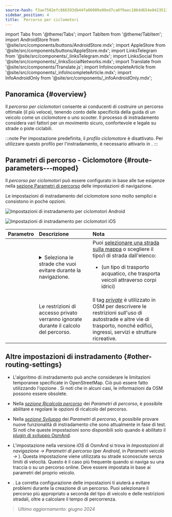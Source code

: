```yaml
---
source-hash: f3ae7502efc866393db44fa06909a99ed7ca0f9aec1864d654e84235132cb2f5
sidebar_position: 4
title:  Percorso per ciclomotori
---
```

import Tabs from '@theme/Tabs';
import TabItem from '@theme/TabItem';
import AndroidStore from '@site/src/components/buttons/AndroidStore.mdx';
import AppleStore from '@site/src/components/buttons/AppleStore.mdx';
import LinksTelegram from '@site/src/components/_linksTelegram.mdx';
import LinksSocial from '@site/src/components/_linksSocialNetworks.mdx';
import Translate from '@site/src/components/Translate.js';
import InfoIncompleteArticle from '@site/src/components/_infoIncompleteArticle.mdx';
import InfoAndroidOnly from '@site/src/components/_infoAndroidOnly.mdx';



## Panoramica {#overview}

Il *percorso per ciclomotori* consente ai conducenti di costruire un percorso ottimale (il più veloce), tenendo conto delle specificità della guida di un veicolo come un ciclomotore o uno scooter. Il processo di instradamento considera vari fattori per un movimento sicuro, confortevole e legale su strade o piste ciclabili.

:::note
Per impostazione predefinita, il *profilo ciclomotore* è disattivato. Per utilizzare questo profilo per l'instradamento, è necessario attivarlo in *<Translate android="true" ids="shared_string_menu,shared_string_settings,application_profiles"/>*.
:::


## Parametri di percorso - Ciclomotore {#route-parameters---moped}

Il *percorso per ciclomotori* può essere configurato in base alle tue esigenze nella [sezione Parametri di percorso](../guidance/navigation-settings.md#route-parameters) delle impostazioni di navigazione.

Le impostazioni di instradamento del ciclomotore sono molto semplici e consistono in poche opzioni.

<Tabs groupId="operating-systems" queryString="operating-systems">

<TabItem value="android" label="Android">

![Impostazioni di instradamento per ciclomotori Android](@site/static/img/navigation/routing/moped_routing_andr.png)

</TabItem>

<TabItem value="ios" label="iOS">

![Impostazioni di instradamento per ciclomotori iOS](@site/static/img/navigation/routing/moped_routing_ios.png)

</TabItem>

</Tabs>

| Parametro | Descrizione | Nota |
|:------------|:---------------|:---------------|
| *<Translate android="true" ids="impassable_road"/>* | <details><summary> Seleziona le strade che vuoi evitare durante la navigazione. </summary>![Evita strade Android](@site/static/img/navigation/routing/avoid_moped_android.png) </details> | Puoi [selezionare una strada sulla mappa](../../map/map-context-menu/#avoid-road) o scegliere il tipo/i di strada dall'elenco: <ul><li>[<Translate android="true" ids="routing_attr_avoid_ferries_name"/>](https://wiki.openstreetmap.org/wiki/Ferries) (un tipo di trasporto acquatico, che trasporta veicoli attraverso corpi idrici)</li></ul>|
| *<Translate android="true" ids="routing_attr_allow_private_name"/>* | Le restrizioni di accesso privato verranno ignorate durante il calcolo del percorso. | Il tag *[private](https://wiki.openstreetmap.org/wiki/Key:access)* è utilizzato in OSM per descrivere le restrizioni sull'uso di autostrade e altre vie di trasporto, nonché edifici, ingressi, servizi e strutture ricreative. |


## Altre impostazioni di instradamento {#other-routing-settings}

- L'algoritmo di instradamento può anche considerare le limitazioni temporanee specificate in OpenStreetMap. Ciò può essere fatto utilizzando l'opzione *[<Translate android="true" ids="temporary_conditional_routing"/>](../routing/osmand-routing.md#consider-temporary-limitations)*. Si noti che in alcuni casi, le informazioni da OSM possono essere obsolete.

- Nella [*sezione Ricalcola percorso*](../../navigation/guidance/navigation-settings.md#recalculate-route) dei *Parametri di percorso*, è possibile abilitare e regolare le opzioni di ricalcolo del percorso.

- Nella [*sezione Sviluppo*](../guidance/navigation-settings.md#development-settings) dei *Parametri di percorso*, è possibile provare nuove funzionalità di instradamento che sono attualmente in fase di test. Si noti che queste impostazioni sono disponibili solo quando è abilitato il [plugin di sviluppo OsmAnd](../../plugins/development.md).

- L'impostazione *[<Translate ios="true" ids="road_speeds"/>](../guidance/navigation-settings.md#road-speeds)* nella versione *iOS* di OsmAnd si trova in *Impostazioni di navigazione → Parametri di percorso* (per *Android*, in *Parametri veicolo → [<Translate android="true" ids="default_speed_setting_title"/>](../guidance/navigation-settings.md#default-speed--road-speeds)*). Questa impostazione viene utilizzata su strade sconosciute senza limiti di velocità. Questo è il caso più frequente quando si naviga su una traccia o su un percorso online. Deve essere impostata in base ai parametri del proprio veicolo.

- *[<Translate ios="true" ids="vehicle_parameters"/>](../guidance/navigation-settings.md#vehicle-parameters)*. La corretta configurazione delle impostazioni ti aiuterà a evitare problemi durante la creazione di un percorso. Puoi selezionare il percorso più appropriato a seconda del tipo di veicolo e delle restrizioni stradali, oltre a calcolare il tempo di percorrenza.

> *Ultimo aggiornamento: giugno 2024*